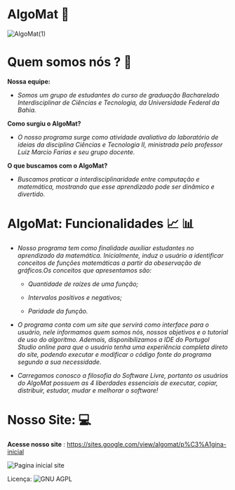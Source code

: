 # AlgoMat :triangular_ruler: 


![AlgoMat(1)](https://user-images.githubusercontent.com/68083480/143929517-7d917815-cdc8-4bc6-9046-586aef8f0bda.png)

# Quem somos nós ? :pushpin:

**Nossa equipe:**

- _Somos um grupo de estudantes do curso de graduação Bacharelado Interdisciplinar de Ciências e Tecnologia, da Universidade Federal da Bahia._ 

**Como surgiu o AlgoMat?**

- _O nosso programa surge como atividade avaliativa do laboratório de ideias da disciplina Ciências e Tecnologia II, ministrada pelo professor Luiz Marcio Farias e seu grupo docente._

**O que buscamos com o AlgoMat?** 

- _Buscamos praticar a interdisciplinaridade entre computação e matemática, mostrando que esse aprendizado pode ser dinâmico e divertido._

# AlgoMat: Funcionalidades :chart_with_upwards_trend: :bar_chart:

- _Nosso programa tem como finalidade auxiliar estudantes no aprendizado da matemática. Inicialmente,  induz o usuário a  identificar conceitos de funções matemáticas a partir da obeservação de gráficos.Os conceitos que apresentamos são:_

   - _Quantidade de raízes de uma função;_

  - _Intervalos positivos e negativos;_

   - _Paridade da função._
 
 - _O programa conta com um site que servirá como interface para o usuário, nele informamos quem somos nós, nossos objetivos e o tutorial de uso do algoritmo. Ademais, disponibilizamos a IDE do Portugol Studio online para que o usuário tenha uma experiência completa direto do site, podendo executar e modificar o código fonte do programa segundo a sua necessidade._ 
 
 - _Carregamos conosco a filosofia do Software Livre, portanto os usuários do AlgoMat possuem as 4 liberdades essenciais  de executar, copiar, distribuir, estudar, mudar e melhorar o software!_

# Nosso Site: :computer: 

**Acesse nosso site** : https://sites.google.com/view/algomat/p%C3%A1gina-inicial


![Pagina inicial site](https://user-images.githubusercontent.com/68083480/143929836-b18fcba9-5ff0-4100-af05-c97b4e1a44cf.png)

Licença: ![GNU AGPL](https://github.com/Nicolesilvaa/AlgoMat/blob/main/LICENSE)
